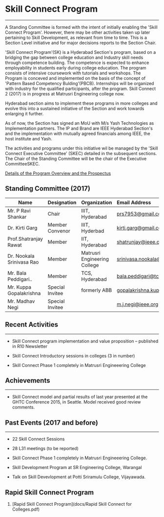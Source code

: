 # Skill Connect Program

---

A Standing Committee is formed with the intent of initially enabling the 'Skill Connect Program'. However, there may be other activities taken up later pertaining to Skill Development, as relevant from time to time. This is a Section Level initiative and for major decisions reports to the Section Chair.

'Skill Connect Program'(SK) is a Hyderabad Section's program, based on a bridging the gap between college education and Industry skill needs through competence building.  The competence is expected to enhance employability in students early during college education. The program consists of intensive coursework with tutorials and workshops. The Program is conceved and implemented on the basis of the concept of  'Pattern Based Competency Bulding'(PBCB).  Internships will be organized with industry for the qualified participants, after the program.  Skill Connect 2 (2017) is in progress at Matrusri Engineering college now.

Hyderabad section aims to implement these programs in more colleges and evolve this into a sustained initiative of the Section and work towards enlarging it further.

As of now, the Section has signed an MoU with M/s Yash Technologies as Implementation partners. The IP and Brand are IEEE Hyderabad Section's and the implementation  with mutually agreed financials among IEEE, the host institute and Yash.

The activities and programs under this initiative wil be managed by the 'Skill Connect Executive Committee' (SKEC) detailed in the subsequent sections. The Chair of the Standing Committee will be the chair of the Executive CommitteeSKEC.

[Details of the Program Overview and the Prospectus](https://drive.google.com/file/d/12rHXxR-g7Wq27HCsgPrYz8_4FQX5gQkd/view?usp=sharing)

## Standing Committee (2017)

| Name                       | Designation      | Organization               | Email Address                     |
| ---------------------------|:-----------------|:---------------------------|:----------------------------------|
| Mr. P Ravi Shankar         | Chair            |IIIT, Hyderabad             |prs7953@gmail.com                  |
| Dr. Kirti Garg             | Member Convenor  |IIIT, Hyderbad              |kirti.garg@gmail.com               |
| Prof.Shatranjay Rawat      | Member           |IIT, Hyderabad              |shatrunjay@ieee.org                |
| Dr. Nookala Srinivasa Rao  | Member           |Matrusri Engineering College|srinivasa.nookala@gmail.com        |
| Mr. Bala Peddigari..       | Member           | TCS, Hyderabad             |  bala.peddigari@tcs.com           |
| Mr. Kuppa Gopalakrishna    | Special Invitee  | formerly ABB               | gopalakrishna.kuppa.2005@ieee.org |
| Mr. Madhav Negi            | Special Invitee  |                            | m.j.negi@ieee.org                 |

## Recent Activities

---

- Skill Connect program implementation and value proposition  – published in R10 Newsletter

- Skill Connect Introductory sessions in colleges (3 in number)

- Skill Connect Phase 1 completely in Matrusri Engineeering College

## Achievements

---

- Skill Connect model and partial results of  last year presented at the GHTC Conference 2015, in Seattle. Model received good review comments.

## Past Events (2017 and before)

---

- 22  Skill Connect Sessions

- 28 L31 meetings (to be reported)

- Skill Connect Phase 1 completely in Matrusri Engineeering College.

- Skill Development Program at SR Engineering College, Warangal

- Talk on Skill Devevlopment at Potti Sriramulu College, Vijayawada.

## Rapid Skill Connect Program

1. [Rapid Skill Connect Program](docs/Rapid Skill Connect for Colleges.pdf)


